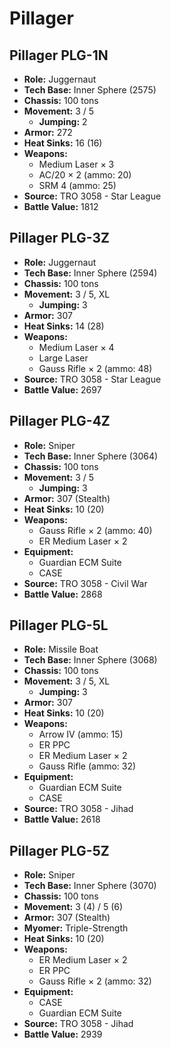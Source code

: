 # Pillager
## Pillager PLG-1N
- **Role:** Juggernaut
- **Tech Base:** Inner Sphere (2575)
- **Chassis:** 100 tons
- **Movement:** 3 / 5
  - **Jumping:** 2
- **Armor:** 272
- **Heat Sinks:** 16 (16)
- **Weapons:**
  - Medium Laser × 3
  - AC/20 × 2 (ammo: 20)
  - SRM 4 (ammo: 25)
- **Source:** TRO 3058 - Star League
- **Battle Value:** 1812

## Pillager PLG-3Z
- **Role:** Juggernaut
- **Tech Base:** Inner Sphere (2594)
- **Chassis:** 100 tons
- **Movement:** 3 / 5, XL
  - **Jumping:** 3
- **Armor:** 307
- **Heat Sinks:** 14 (28)
- **Weapons:**
  - Medium Laser × 4
  - Large Laser
  - Gauss Rifle × 2 (ammo: 48)
- **Source:** TRO 3058 - Star League
- **Battle Value:** 2697

## Pillager PLG-4Z
- **Role:** Sniper
- **Tech Base:** Inner Sphere (3064)
- **Chassis:** 100 tons
- **Movement:** 3 / 5
  - **Jumping:** 3
- **Armor:** 307 (Stealth)
- **Heat Sinks:** 10 (20)
- **Weapons:**
  - Gauss Rifle × 2 (ammo: 40)
  - ER Medium Laser × 2
- **Equipment:**
  - Guardian ECM Suite
  - CASE
- **Source:** TRO 3058 - Civil War
- **Battle Value:** 2868

## Pillager PLG-5L
- **Role:** Missile Boat
- **Tech Base:** Inner Sphere (3068)
- **Chassis:** 100 tons
- **Movement:** 3 / 5, XL
  - **Jumping:** 3
- **Armor:** 307
- **Heat Sinks:** 10 (20)
- **Weapons:**
  - Arrow IV (ammo: 15)
  - ER PPC
  - ER Medium Laser × 2
  - Gauss Rifle (ammo: 32)
- **Equipment:**
  - Guardian ECM Suite
  - CASE
- **Source:** TRO 3058 - Jihad
- **Battle Value:** 2618

## Pillager PLG-5Z
- **Role:** Sniper
- **Tech Base:** Inner Sphere (3070)
- **Chassis:** 100 tons
- **Movement:** 3 (4) / 5 (6)
- **Armor:** 307 (Stealth)
- **Myomer:** Triple-Strength
- **Heat Sinks:** 10 (20)
- **Weapons:**
  - ER Medium Laser × 2
  - ER PPC
  - Gauss Rifle × 2 (ammo: 32)
- **Equipment:**
  - CASE
  - Guardian ECM Suite
- **Source:** TRO 3058 - Jihad
- **Battle Value:** 2939

